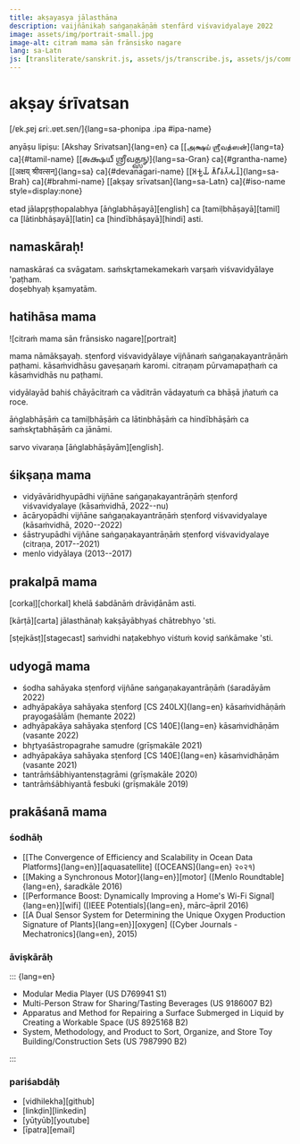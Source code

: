 ```yaml
---
title: akṣayasya jālasthāna
description: vaijñānikaḥ saṅgaṇakāṇāṁ stenfārd viśvavidyalaye 2022
image: assets/img/portrait-small.jpg
image-alt: citraṁ mama sān frānsisko nagare
lang: sa-Latn
js: [transliterate/sanskrit.js, assets/js/transcribe.js, assets/js/common.js]
---
```


# akṣay śrīvatsan

[/ɐk.ʂɐj ɕriː.ʋɐt.sɐn/]{lang=sa-phonipa .ipa #ipa-name}

anyāṣu lipiṣu: [Akshay Srivatsan]{lang=en} ca [[அக்ஷய் ஶ்ரீவத்ஸன்]{lang=ta}
ca]{#tamil-name} [[𑌅𑌕𑍍𑌷𑌯𑍍 𑌶𑍍𑌰𑍀𑌵𑌤𑍍𑌸𑌨𑍍]{lang=sa-Gran} ca]{#grantha-name} [[अक्षय्
श्रीवत्सन्]{lang=sa} ca]{#devanagari-name} [[𑀅𑀓𑁆𑀱𑀬𑁆 𑀰𑁆𑀭𑀻𑀯𑀢𑁆𑀲𑀦𑁆]{lang=sa-Brah}
ca]{#brahmi-name} [[akṣay srīvatsan]{lang=sa-Latn} ca]{#iso-name
style=display:none}

etad jālapr̥ṣṭhopalabhya [āṅglabhāṣayā][english] ca [tamiḷbhāṣayā][tamil] ca
[lātinbhāṣayā][latin] ca [hindībhāṣayā][hindi] asti.

## namaskāraḥ!

namaskāraś ca svāgatam. saṁskr̥tamekamekaṁ varṣaṁ viśvavidyālaye &apos;paṭham.  
doṣebhyaḥ kṣamyatām.

<div id="scripts" style="display:none">
<label for="script">**lipiṁ cino—**</label>
<select lang="sa-Latn" name="script" id="script">
<!-- filled from JS -->
</select>
</div>

## hatihāsa mama

![citraṁ mama sān frānsisko nagare][portrait]

mama nāmākṣayaḥ. sṭenforḍ viśvavidyālaye vijñānaṁ saṅgaṇakayantrāṇāṁ paṭhami.
kāsaṁvidhāsu gaveṣaṇaṁ karomi. citraṇam pūrvamapaṭhaṁ ca kāsaṁvidhās nu paṭhami.

vidyālayād bahiś chāyācitraṁ ca vāditrān vādayatuṁ ca bhāṣā jñatuṁ ca roce.

āṅglabhāṣāṁ ca tamiḷbhāṣāṁ ca lātinbhāṣāṁ ca hindībhāṣāṁ ca saṁskr̥tabhāṣāṁ ca
jānāmi.

sarvo vivaraṇa [āṅglabhāṣāyām][english].

## śikṣaṇa mama

-   vidyāvāridhyupādhi vijñāne saṅgaṇakayantrāṇāṁ sṭenforḍ viśvavidyalaye
    (kāsaṁvidhā, 2022--nu)
-   ācāryopādhi vijñāne saṅgaṇakayantrāṇāṁ sṭenforḍ viśvavidyalaye (kāsaṁvidhā,
    2020--2022)
-   śāstryupādhi vijñāne saṅgaṇakayantrāṇāṁ sṭenforḍ viśvavidyalaye (citraṇa,
    2017--2021)
-   menlo vidyālaya (2013--2017)

## prakalpā mama

[corkaḷ][chorkal] khelā śabdānāṁ drāviḍānām asti.

[kārṭā][carta] jālasthānaḥ kakṣāyābhyaś chātrebhyo 'sti.

[sṭejkāsṭ][stagecast] saṁvidhi naṭakebhyo viśtuṁ koviḍ saṅkāmake &apos;sti.

## udyogā mama

-   śodha sahāyaka sṭenforḍ vijñāne saṅgaṇakayantrāṇāṁ (śaradāyām 2022)
-   adhyāpakāya sahāyaka sṭenforḍ [CS 240LX]{lang=en} kāsaṁvidhāṇāṁ
    prayogaśālām (hemante 2022)
-   adhyāpakāya sahāyaka sṭenforḍ [CS 140E]{lang=en} kāsaṁvidhāṇām
    (vasante 2022)
-   bhr̥tyaśāstropagrahe samudre (grīṣmakāle 2021)
-   adhyāpakāya sahāyaka sṭenforḍ [CS 140E]{lang=en} kāsaṁvidhāṇām
    (vasante 2021)
-   tantrāṁśābhiyantensṭagrāmi (grīṣmakāle 2020)
-   tantrāṁśābhiyantā fesbuki (grīṣmakāle 2019)

## prakāśanā mama

### śodhāḥ

-   [[The Convergence of Efficiency and Scalability in Ocean Data
    Platforms]{lang=en}][aquasatellite] ([OCEANS]{lang=en} २०२१)
-   [[Making a Synchronous Motor]{lang=en}][motor] ([Menlo Roundtable]{lang=en},
    śaradkāle 2016)
-   [[Performance Boost: Dynamically Improving a Home&apos;s Wi-Fi
    Signal]{lang=en}][wifi] ([IEEE Potentials]{lang=en}, mārc–āpril 2016)
-   [[A Dual Sensor System for Determining the Unique Oxygen Production
    Signature of Plants]{lang=en}][oxygen] ([Cyber Journals -
    Mechatronics]{lang=en}, 2015)

### āviṣkārāḥ

::: {lang=en}

-   Modular Media Player (US D769941 S1)
-   Multi-Person Straw for Sharing/Tasting Beverages (US 9186007 B2)
-   Apparatus and Method for Repairing a Surface Submerged in Liquid by Creating
    a Workable Space (US 8925168 B2)
-   System, Methodology, and Product to Sort, Organize, and Store Toy
    Building/Construction Sets (US 7987990 B2)

:::

### pariśabdāḥ

-   [vidhilekha][github]
-   [linkḍin][linkedin]
-   [yūṭyūb][youtube]
-   [īpatra][email]

<script>
var replacement_words = {
    akshay: 'Akshay',
    shreevatsan: 'Srivatsan',
};

setup(
    document.getElementById("scripts"),
    document.getElementById("script"),
    [
        ["lātin", "iso", "sa-Latn", null],
        ["devanāgarī", "devanagari", "sa", mapping.to_devanagari],
        ["tamiḻ", "tamil", "sa-Taml", mapping.to_tamil],
        ["tamiḻ-grantha", "tamil-grantha", "sa-Xaaa", mapping.to_tamil_grantha],
        ["grantha", "grantha", "sa-Gran", mapping.to_grantha],
        ["brāhmī", "brahmi", "sa-Brah", mapping.to_brahmi],
        ["śāradā", "sharada", "sa-Shrd", mapping.to_sharada],
        ["sarvadeśīya", "ipa", "sa-phonipa", mapping.to_ipa],
        ["āṅglabhāśā", "anglabhasha", "sa-Latn", mapping.to_english],
    ]
);
</script>
